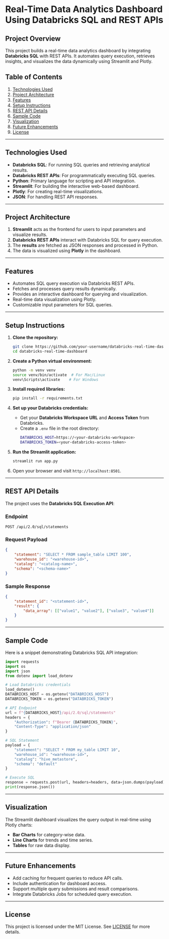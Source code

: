 # Real-Time Data Analytics Dashboard Using Databricks SQL and REST APIs

## Project Overview
This project builds a real-time data analytics dashboard by integrating **Databricks SQL** with REST APIs. It automates query execution, retrieves insights, and visualizes the data dynamically using Streamlit and Plotly.

## Table of Contents
1. [Technologies Used](#technologies-used)
2. [Project Architecture](#project-architecture)
3. [Features](#features)
4. [Setup Instructions](#setup-instructions)
5. [REST API Details](#rest-api-details)
6. [Sample Code](#sample-code)
7. [Visualization](#visualization)
8. [Future Enhancements](#future-enhancements)
9. [License](#license)

---

## Technologies Used
- **Databricks SQL**: For running SQL queries and retrieving analytical results.
- **Databricks REST APIs**: For programmatically executing SQL queries.
- **Python**: Primary language for scripting and API integration.
- **Streamlit**: For building the interactive web-based dashboard.
- **Plotly**: For creating real-time visualizations.
- **JSON**: For handling REST API responses.

---

## Project Architecture
    
1. **Streamlit** acts as the frontend for users to input parameters and visualize results.
2. **Databricks REST APIs** interact with Databricks SQL for query execution.
3. The **results** are fetched as JSON responses and processed in Python.
4. The data is visualized using **Plotly** in the dashboard.

---

## Features
- Automates SQL query execution via Databricks REST APIs.
- Fetches and processes query results dynamically.
- Provides an interactive dashboard for querying and visualization.
- Real-time data visualization using Plotly.
- Customizable input parameters for SQL queries.

---

## Setup Instructions

1. **Clone the repository:**
   ```bash
   git clone https://github.com/your-username/databricks-real-time-dashboard.git
   cd databricks-real-time-dashboard
   ```

2. **Create a Python virtual environment:**
   ```bash
   python -m venv venv
   source venv/bin/activate  # For Mac/Linux
   venv\Scripts\activate    # For Windows
   ```

3. **Install required libraries:**
   ```bash
   pip install -r requirements.txt
   ```

4. **Set up your Databricks credentials:**
   - Get your **Databricks Workspace URL** and **Access Token** from Databricks.
   - Create a `.env` file in the root directory:
     ```bash
     DATABRICKS_HOST=https://<your-databricks-workspace>
     DATABRICKS_TOKEN=<your-databricks-access-token>
     ```

5. **Run the Streamlit application:**
   ```bash
   streamlit run app.py
   ```

6. Open your browser and visit `http://localhost:8501`.

---

## REST API Details
The project uses the **Databricks SQL Execution API**:

### Endpoint
```
POST /api/2.0/sql/statements
```

### Request Payload
```json
{
    "statement": "SELECT * FROM sample_table LIMIT 100",
    "warehouse_id": "<warehouse-id>",
    "catalog": "<catalog-name>",
    "schema": "<schema-name>"
}
```

### Sample Response
```json
{
    "statement_id": "<statement-id>",
    "result": {
        "data_array": [["value1", "value2"], ["value3", "value4"]]
    }
}
```

---

## Sample Code
Here is a snippet demonstrating Databricks SQL API integration:

```python
import requests
import os
import json
from dotenv import load_dotenv

# Load Databricks credentials
load_dotenv()
DATABRICKS_HOST = os.getenv("DATABRICKS_HOST")
DATABRICKS_TOKEN = os.getenv("DATABRICKS_TOKEN")

# API Endpoint
url = f"{DATABRICKS_HOST}/api/2.0/sql/statements"
headers = {
    "Authorization": f"Bearer {DATABRICKS_TOKEN}",
    "Content-Type": "application/json"
}

# SQL Statement
payload = {
    "statement": "SELECT * FROM my_table LIMIT 10",
    "warehouse_id": "<warehouse-id>",
    "catalog": "hive_metastore",
    "schema": "default"
}

# Execute SQL
response = requests.post(url, headers=headers, data=json.dumps(payload))
print(response.json())
```

---

## Visualization
The Streamlit dashboard visualizes the query output in real-time using Plotly charts:

- **Bar Charts** for category-wise data.
- **Line Charts** for trends and time series.
- **Tables** for raw data display.

---

## Future Enhancements
- Add caching for frequent queries to reduce API calls.
- Include authentication for dashboard access.
- Support multiple query submissions and result comparisons.
- Integrate Databricks Jobs for scheduled query execution.

---

## License
This project is licensed under the MIT License. See [LICENSE](LICENSE) for more details.
